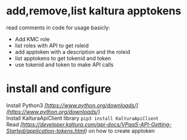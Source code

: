 # add,remove,list kaltura apptokens
read comments in code for usage
basicly: 
  * Add KMC role
  * list roles with API to get roleid
  * add apptoken with a description and the roleid
  * list apptokens to get tokenid and token
  * use tokenid and token to make API calls

# install and configure  
Install Python3 *[https://www.python.org/downloads/](https://www.python.org/downloads/)*  
Install KalturaApiClient library `pip3 install KalturaApiClient`  
Read *[https://developer.kaltura.com/api-docs/VPaaS-API-Getting-Started/application-tokens.html)* on how to create apptoken  
